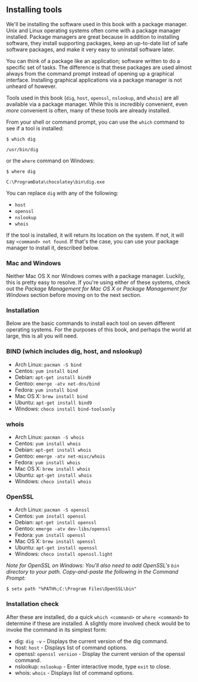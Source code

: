 ## Installing tools

We'll be installing the software used in this book with a package manager. Unix and Linux operating systems often come with a package manager installed. Package managers are great because in addition to installing software, they install supporting packages, keep an up-to-date list of safe software packages, and make it very easy to uninstall software later.

You can think of a package like an application; software written to do a specific set of tasks. The difference is that these packages are used almost always from the command prompt instead of opening up a graphical interface. Installing graphical applications via a package manager is not unheard of however.

Tools used in this book (`dig`, `host`, `openssl`, `nslookup`, and `whois`) are all available via a package manager. While this is incredibly convenient, even _more_ convenient is often, many of these tools are already installed.

From your shell or command prompt, you can use the `which` command to see if a tool is installed:

```shell
$ which dig

/usr/bin/dig
```

or the `where` command on Windows:

```shell
$ where dig

C:\ProgramData\chocolatey\bin\dig.exe
```

You can replace `dig` with any of the following:

* `host`
* `openssl`
* `nslookup`
* `whois`

If the tool is installed, it will return its location on the system. If not, it will say `<command> not found`. If that's the case, you can use your package manager to install it, described below.

### Mac and Windows

Neither Mac OS X nor Windows comes with a package manager. Luckily, this is pretty easy to resolve. If you're using either of these systems, check out the _Package Management for Mac OS X_ or _Package Management for Windows_ section before moving on to the next section.

### Installation

Below are the basic commands to install each tool on seven different operating systems. For the purposes of this book, and perhaps the world at large, this is all you will need.

### BIND (which includes dig, host, and nslookup)

* Arch Linux: `pacman -S bind`
* Centos: `yum install bind`
* Debian: `apt-get install bind9`
* Gentoo: `emerge -atv net-dns/bind`
* Fedora: `yum install bind`
* Mac OS X: `brew install bind`
* Ubuntu: `apt-get install bind9`
* Windows: `choco install bind-toolsonly`

### whois

* Arch Linux: `pacman -S whois`
* Centos: `yum install whois`
* Debian: `apt-get install whois`
* Gentoo: `emerge -atv net-misc/whois`
* Fedora: `yum install whois`
* Mac OS X: `brew install whois`
* Ubuntu: `apt-get install whois`
* Windows: `choco install whois`

### OpenSSL

* Arch Linux: `pacman -S openssl`
* Centos: `yum install openssl`
* Debian: `apt-get install openssl`
* Gentoo: `emerge -atv dev-libs/openssl`
* Fedora: `yum install openssl`
* Mac OS X: `brew install openssl`
* Ubuntu: `apt-get install openssl`
* Windows: `choco install openssl.light`

_Note for OpenSSL on Windows: You'll also need to add OpenSSL's `bin` directory to your path. Copy-and-paste the following in the Command Prompt:_

```
$ setx path "%PATH%;C:\Program Files\OpenSSL\bin"
```

### Installation check

After these are installed, do a quick `which <command>` or `where <command>` to determine if these are installed. A slightly more involved check would be to invoke the command in its simplest form:

* dig: `dig -v` - Displays the current version of the dig command.
* host: `host` - Displays list of command options.
* openssl: `openssl version` - Display the current version of the openssl command.
* nslookup: `nslookup` - Enter interactive mode, type `exit` to close.
* whois: `whois` - Displays list of command options.
